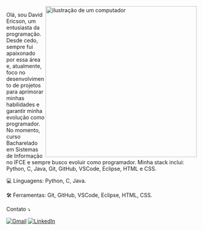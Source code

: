 <img src="https://raw.githubusercontent.com/MicaelliMedeiros/micaellimedeiros/master/image/computer-illustration.png" alt="ilustração de um computador" min-width="400px" max-width="400px" width="400px" align="right">

<p align="left"> 
  Olá, sou David Ericson, um entusiasta da programação. Desde cedo, sempre fui apaixonado por essa área e, atualmente, foco no desenvolvimento de projetos para aprimorar minhas habilidades e garantir minha evolução como programador.<br/>
  No momento, curso Bacharelado em Sistemas de Informação no IFCE e sempre busco evoluir como programador. Minha stack inclui: Python, C, Java, Git, GitHub, VSCode, Eclipse, HTML e CSS.
</p>


<p align="left">
  💻 Linguagens: Python, C, Java.
</p>

<p align="left">
  🛠️ Ferramentas: Git, GitHub, VSCode, Eclipse, HTML, CSS.
</p>

<p align="left">
  Contato ⤵️
</p>

<p align="left">

  <a href="mailto:davidestudofcg@gmail.com" title="Gmail">
  <img src="https://img.shields.io/badge/-Gmail-FF0000?style=flat-square&labelColor=FF0000&logo=gmail&logoColor=white" alt="Gmail"/></a>

  <a href="https://www.linkedin.com/in/davidericson00" title="LinkedIn">
  <img src="https://img.shields.io/badge/-Linkedin-0e76a8?style=flat-square&logo=Linkedin&logoColor=white&link=https://www.linkedin.com/in/davidericson00" alt="LinkedIn"/></a>
